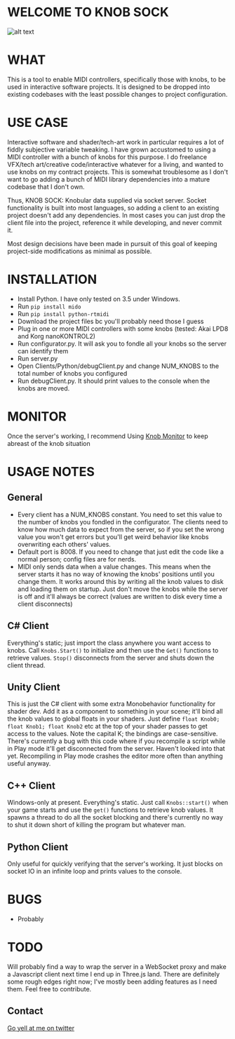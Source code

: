 # WELCOME TO KNOB SOCK
![alt text](http://i.imgur.com/JjJJPkB.jpg "The picture for one konbs")

# WHAT
This is a tool to enable MIDI controllers, specifically those with knobs, to be used in interactive software projects.
It is designed to be dropped into existing codebases with the least possible changes to project configuration.

# USE CASE
Interactive software and shader/tech-art work in particular requires a lot of fiddly subjective variable tweaking.
I have grown accustomed to using a MIDI controller with a bunch of knobs for this purpose.
I do freelance VFX/tech art/creative code/interactive whatever for a living, and wanted to use knobs on my contract projects.
This is somewhat troublesome as I don't want to go adding a bunch of MIDI library dependencies into a mature codebase that I don't own.

Thus, KNOB SOCK: Knobular data supplied via socket server. Socket functionality is built into most languages, so adding a client to an existing project doesn't add any dependencies. In most cases you can just drop the client file into the project, reference it while developing, and never commit it.

Most design decisions have been made in pursuit of this goal of keeping project-side modifications as minimal as possible.


# INSTALLATION
* Install Python. I have only tested on 3.5 under Windows.
* Run `pip install mido`
* Run `pip install python-rtmidi`
* Download the project files bc you'll probably need those I guess
* Plug in one or more MIDI controllers with some knobs (tested: Akai LPD8 and Korg nanoKONTROL2)
* Run configurator.py. It will ask you to fondle all your knobs so the server can identify them
* Run server.py
* Open Clients/Python/debugClient.py and change NUM_KNOBS to the total number of knobs you configured
* Run debugClient.py. It should print values to the console when the knobs are moved.


# MONITOR
Once the server's working, I recommend Using [Knob Monitor](https://github.com/AmazingThew/KnobMonitor) to keep abreast of the knob situation


# USAGE NOTES
## General
* Every client has a NUM_KNOBS constant. You need to set this value to the number of knobs you fondled in the configurator. The clients need to know how much data to expect from the server, so if you set the wrong value you won't get errors but you'll get weird behavior like knobs overwriting each others' values.
* Default port is 8008. If you need to change that just edit the code like a normal person; config files are for nerds.
* MIDI only sends data when a value changes. This means when the server starts it has no way of knowing the knobs' positions until you change them. It works around this by writing all the knob values to disk and loading them on startup. Just don't move the knobs while the server is off and it'll always be correct (values are written to disk every time a client disconnects)

## C# Client
Everything's static; just import the class anywhere you want access to knobs. Call `Knobs.Start()` to initialize and then use the `Get()` functions to retrieve values. `Stop()` disconnects from the server and shuts down the client thread.

## Unity Client
This is just the C# client with some extra Monobehavior functionality for shader dev. Add it as a component to something in your scene; it'll bind all the knob values to global floats in your shaders. Just define `float Knob0; float Knob1; float Knob2` etc at the top of your shader passes to get access to the values. Note the capital K; the bindings are case-sensitive.
There's currently a bug with this code where if you recompile a script while in Play mode it'll get disconnected from the server. Haven't looked into that yet. Recompiling in Play mode crashes the editor more often than anything useful anyway.

## C++ Client
Windows-only at present. Everything's static. Just call `Knobs::start()` when your game starts and use the `get()` functions to retrieve knob values. It spawns a thread to do all the socket blocking and there's currently no way to shut it down short of killing the program but whatever man.

## Python Client
Only useful for quickly verifying that the server's working. It just blocks on socket IO in an infinite loop and prints values to the console.


# BUGS
* Probably


# TODO
Will probably find a way to wrap the server in a WebSocket proxy and make a Javascript client next time I end up in Three.js land.
There are definitely some rough edges right now; I've mostly been adding features as I need them. Feel free to contribute.


## Contact
[Go yell at me on twitter](https://twitter.com/AmazingThew)
